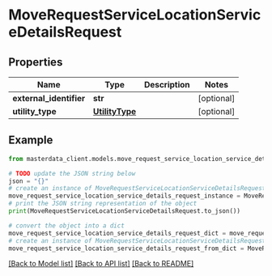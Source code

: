 # MoveRequestServiceLocationServiceDetailsRequest


## Properties

Name | Type | Description | Notes
------------ | ------------- | ------------- | -------------
**external_identifier** | **str** |  | [optional] 
**utility_type** | [**UtilityType**](UtilityType.md) |  | [optional] 

## Example

```python
from masterdata_client.models.move_request_service_location_service_details_request import MoveRequestServiceLocationServiceDetailsRequest

# TODO update the JSON string below
json = "{}"
# create an instance of MoveRequestServiceLocationServiceDetailsRequest from a JSON string
move_request_service_location_service_details_request_instance = MoveRequestServiceLocationServiceDetailsRequest.from_json(json)
# print the JSON string representation of the object
print(MoveRequestServiceLocationServiceDetailsRequest.to_json())

# convert the object into a dict
move_request_service_location_service_details_request_dict = move_request_service_location_service_details_request_instance.to_dict()
# create an instance of MoveRequestServiceLocationServiceDetailsRequest from a dict
move_request_service_location_service_details_request_from_dict = MoveRequestServiceLocationServiceDetailsRequest.from_dict(move_request_service_location_service_details_request_dict)
```
[[Back to Model list]](../README.md#documentation-for-models) [[Back to API list]](../README.md#documentation-for-api-endpoints) [[Back to README]](../README.md)


